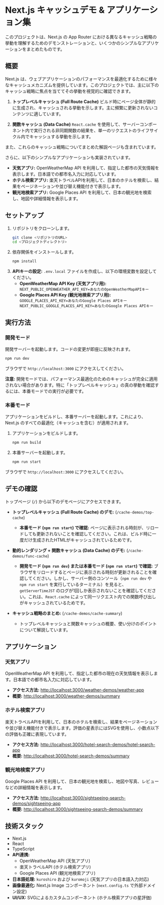 # Next.js キャッシュデモ & アプリケーション集

このプロジェクトは、Next.js の App Router における異なるキャッシュ戦略の挙動を理解するためのデモンストレーションと、いくつかのシンプルなアプリケーションをまとめたものです。

## 概要

Next.js は、ウェブアプリケーションのパフォーマンスを最適化するために様々なキャッシュメカニズムを提供しています。このプロジェクトでは、主に以下のキャッシュ戦略に焦点を当ててその挙動を視覚的に確認できます。

1.  **トップレベルキャッシュ (Full Route Cache)**
    ビルド時にページ全体が静的に生成され、キャッシュされる挙動を示します。主に頻繁に更新されないコンテンツに適しています。

2.  **関数キャッシュ (Data Cache)**
    `React.cache` を使用して、サーバーコンポーネント内で実行される非同期関数の結果を、単一のリクエストのライフサイクル内でキャッシュする挙動を示します。

また、これらのキャッシュ戦略についてまとめた解説ページも含まれています。

さらに、以下のシンプルなアプリケーションも実装されています。

*   **天気アプリ:** OpenWeatherMap API を利用して、指定した都市の天気情報を表示します。日本語での都市名入力に対応しています。
*   **ホテル検索アプリ:** 楽天トラベルAPIを利用して、日本のホテルを検索し、結果をページネーションや並び替え機能付きで表示します。
*   **観光地検索アプリ:** Google Places API を利用して、日本の観光地を検索し、地図や詳細情報を表示します。

## セットアップ

1.  リポジトリをクローンします。
    ```bash
    git clone <リポジトリのURL>
    cd <プロジェクトディレクトリ>
    ```
2.  依存関係をインストールします。
    ```bash
    npm install
    ```
3.  **APIキーの設定:**
    `.env.local` ファイルを作成し、以下の環境変数を設定してください。
    *   **OpenWeatherMap API Key (天気アプリ用):**
        `NEXT_PUBLIC_OPENWEATHER_API_KEY=あなたのOpenWeatherMapAPIキー`
    *   **Google Places API Key (観光地検索アプリ用):**
        `GOOGLE_PLACES_API_KEY=あなたのGoogle Places APIキー`
        `NEXT_PUBLIC_GOOGLE_PLACES_API_KEY=あなたのGoogle Places APIキー`

## 実行方法

### 開発モード

開発サーバーを起動します。コードの変更が即座に反映されます。

```bash
npm run dev
```

ブラウザで `http://localhost:3000` にアクセスしてください。

**注意:** 開発モードでは、パフォーマンス最適化のためのキャッシュが完全に適用されない場合があります。特に「トップレベルキャッシュ」の真の挙動を確認するには、本番モードでの実行が必要です。

### 本番モード

アプリケーションをビルドし、本番サーバーを起動します。これにより、Next.js のすべての最適化（キャッシュを含む）が適用されます。

1.  アプリケーションをビルドします。
    ```bash
    npm run build
    ```
2.  本番サーバーを起動します。
    ```bash
    npm run start
    ```

ブラウザで `http://localhost:3000` にアクセスしてください。

## デモの確認

トップページ (`/`) から以下のデモページにアクセスできます。

*   **トップレベルキャッシュ (Full Route Cache) のデモ:** (`/cache-demos/top-cache`)
    *   **本番モード (`npm run start`) で確認:** ページに表示される時刻が、リロードしても更新されないことを確認してください。これは、ビルド時に一度だけ生成されたHTMLがキャッシュされているためです。

*   **動的レンダリング + 関数キャッシュ (Data Cache) のデモ:** (`/cache-demos/func-cache`)
    *   **開発モード (`npm run dev`) または本番モード (`npm run start`) で確認:** ブラウザをリロードするとページに表示される時刻が更新されることを確認してください。しかし、サーバー側のコンソール（`npm run dev` や `npm run start` を実行しているターミナル）を見ると、`getServerTimeJST` のログが1回しか表示されないことを確認してください。これは、`React.cache` によって同一リクエスト内での関数呼び出しがキャッシュされているためです。

*   **キャッシュ戦略のまとめ:** (`/cache-demos/cache-summary`)
    *   トップレベルキャッシュと関数キャッシュの概要、使い分けのポイントについて解説しています。

## アプリケーション

### 天気アプリ

OpenWeatherMap API を利用して、指定した都市の現在の天気情報を表示します。日本語での都市名入力に対応しています。

*   **アクセス方法:** [http://localhost:3000/weather-demos/weather-app](http://localhost:3000/weather-demos/weather-app)
*   **概要:** [http://localhost:3000/weather-demos/summary](http://localhost:3000/weather-demos/summary)

### ホテル検索アプリ

楽天トラベルAPIを利用して、日本のホテルを検索し、結果をページネーションや並び替え機能付きで表示します。評価の星表示にはSVGを使用し、小数点以下の評価も正確に表現しています。

*   **アクセス方法:** [http://localhost:3000/hotel-search-demos/hotel-search-app](http://localhost:3000/hotel-search-demos/hotel-search-app)
*   **概要:** [http://localhost:3000/hotel-search-demos/summary](http://localhost:3000/hotel-search-demos/summary)

### 観光地検索アプリ

Google Places API を利用して、日本の観光地を検索し、地図や写真、レビューなどの詳細情報を表示します。

*   **アクセス方法:** [http://localhost:3000/sightseeing-search-demos/sightseeing-app](http://localhost:3000/sightseeing-search-demos/sightseeing-app)
*   **概要:** [http://localhost:3000/sightseeing-search-demos/summary](http://localhost:3000/sightseeing-search-demos/summary)

## 技術スタック

*   Next.js
*   React
*   TypeScript
*   **API連携:**
    *   OpenWeatherMap API (天気アプリ)
    *   楽天トラベルAPI (ホテル検索アプリ)
    *   Google Places API (観光地検索アプリ)
*   **日本語処理:** `kuroshiro` および `kuromoji` (天気アプリの日本語入力対応)
*   **画像最適化:** Next.js Image コンポーネント (`next.config.ts` で外部ドメイン設定)
*   **UI/UX:** SVGによるカスタムコンポーネント (ホテル検索アプリの星評価)